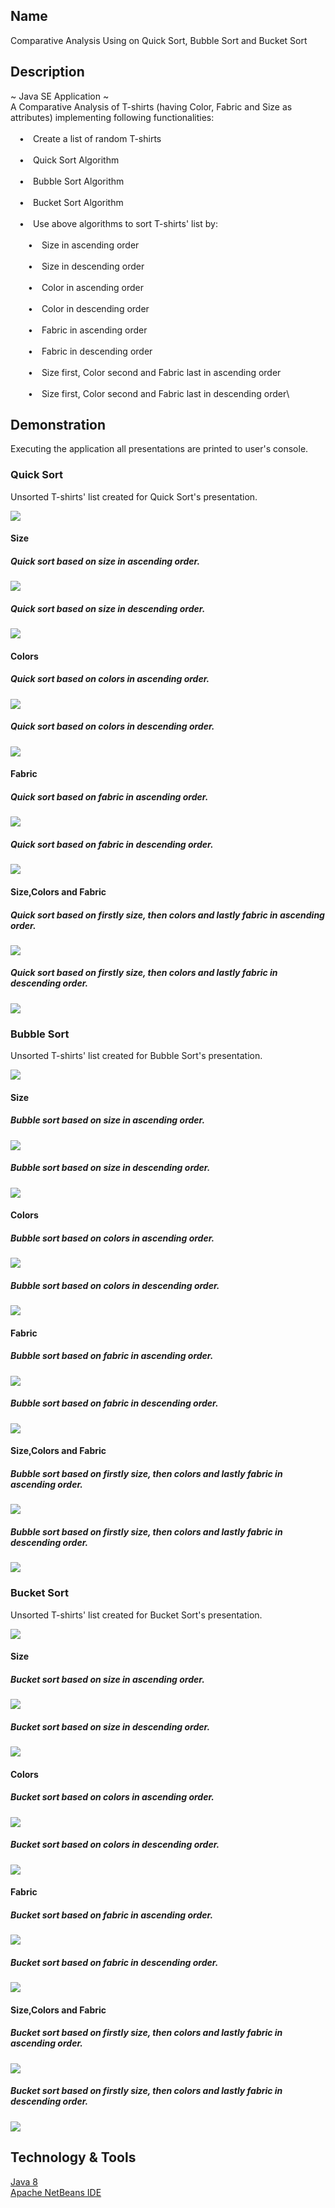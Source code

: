 
## Name

Comparative Analysis Using on Quick Sort, Bubble Sort and Bucket Sort

## Description

~ Java SE Application ~\
A Comparative Analysis of T-shirts (having Color, Fabric and Size as attributes) implementing following functionalities:\
\
&emsp;&#8226;&emsp;Create a list of random T-shirts\
\
&emsp;&#8226;&emsp;Quick Sort Algorithm\
\
&emsp;&#8226;&emsp;Bubble Sort Algorithm\
\
&emsp;&#8226;&emsp;Bucket Sort Algorithm\
\
&emsp;&#8226;&emsp;Use above algorithms to sort T-shirts' list by:\
\
&emsp;&emsp;&#8226;&emsp;Size in ascending order\
\
&emsp;&emsp;&#8226;&emsp;Size in descending order\
\
&emsp;&emsp;&#8226;&emsp;Color in ascending order\
\
&emsp;&emsp;&#8226;&emsp;Color in descending order\
\
&emsp;&emsp;&#8226;&emsp;Fabric in ascending order\
\
&emsp;&emsp;&#8226;&emsp;Fabric in descending order\
\
&emsp;&emsp;&#8226;&emsp;Size first, Color second and Fabric last in ascending order\
\
&emsp;&emsp;&#8226;&emsp;Size first, Color second and Fabric last in descending order\

## Demonstration

Executing the application all presentations are printed to user's console.

### Quick Sort
 
Unsorted T-shirts' list created for Quick Sort's presentation.

<img src="screenshots/unsorted-list-quick.PNG" />
 
#### Size

##### Quick sort based on size in ascending order.

<img src="screenshots/size-quick-sort-ascending.PNG" />

##### Quick sort based on size in descending order.

<img src="screenshots/size-quick-sort-descending.PNG" />

#### Colors

##### Quick sort based on colors in ascending order.

<img src="screenshots/colors-quick-sort-ascending.PNG" />

##### Quick sort based on colors in descending order.

<img src="screenshots/colors-quick-sort-descending.PNG" />

#### Fabric

##### Quick sort based on fabric in ascending order.

<img src="screenshots/fabric-quick-sort-ascending.PNG" />

##### Quick sort based on fabric in descending order.

<img src="screenshots/fabric-quick-sort-descending.PNG" />

#### Size,Colors and Fabric

##### Quick sort based on firstly size, then colors and lastly fabric in ascending order.

<img src="screenshots/size-colors-fabric-quick-sort-ascending.PNG" />

##### Quick sort based on firstly size, then colors and lastly fabric in descending order.

<img src="screenshots/size-colors-fabric-quick-sort-descending.PNG" />

### Bubble Sort

Unsorted T-shirts' list created for Bubble Sort's presentation.

<img src="screenshots/unsorted-list-bubble.PNG" />

#### Size

##### Bubble sort based on size in ascending order.

<img src="screenshots/size-bubble-sort-ascending.PNG" />

##### Bubble sort based on size in descending order.

<img src="screenshots/size-bubble-sort-descending.PNG" />

#### Colors

##### Bubble sort based on colors in ascending order.

<img src="screenshots/colors-bubble-sort-ascending.PNG" />

##### Bubble sort based on colors in descending order.

<img src="screenshots/colors-bubble-sort-descending.PNG" />

#### Fabric

##### Bubble sort based on fabric in ascending order.

<img src="screenshots/fabric-bubble-sort-ascending.PNG" />

##### Bubble sort based on fabric in descending order.

<img src="screenshots/fabric-bubble-sort-descending.PNG" />

#### Size,Colors and Fabric

##### Bubble sort based on firstly size, then colors and lastly fabric in ascending order.

<img src="screenshots/size-colors-fabric-bubble-sort-ascending.PNG" />

##### Bubble sort based on firstly size, then colors and lastly fabric in descending order.

<img src="screenshots/size-colors-fabric-bubble-sort-descending.PNG" />

### Bucket Sort

Unsorted T-shirts' list created for Bucket Sort's presentation.

<img src="screenshots/unsorted-list-bucket.PNG" />

#### Size

##### Bucket sort based on size in ascending order.

<img src="screenshots/size-bucket-sort-ascending.PNG" />

##### Bucket sort based on size in descending order.

<img src="screenshots/size-bucket-sort-descending.PNG" />

#### Colors

##### Bucket sort based on colors in ascending order.

<img src="screenshots/colors-bucket-sort-ascending.PNG" />

##### Bucket sort based on colors in descending order.

<img src="screenshots/colors-bucket-sort-descending.PNG" />

#### Fabric

##### Bucket sort based on fabric in ascending order.

<img src="screenshots/fabric-bucket-sort-ascending.PNG" />

##### Bucket sort based on fabric in descending order.

<img src="screenshots/fabric-bucket-sort-descending.PNG" />

#### Size,Colors and Fabric

##### Bucket sort based on firstly size, then colors and lastly fabric in ascending order.

<img src="screenshots/size-colors-fabric-bucket-sort-ascending.PNG" />

##### Bucket sort based on firstly size, then colors and lastly fabric in descending order.

<img src="screenshots/size-colors-fabric-bucket-sort-descending.PNG" />

## Technology & Tools

<a href="https://www.java.com/en/download/">Java 8</a> <br>
<a href="https://netbeans.org/">Apache NetBeans IDE</a> <br>
